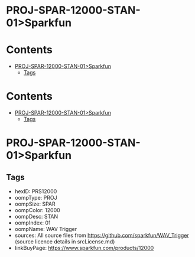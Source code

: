 
PROJ-SPAR-12000-STAN-01>Sparkfun
================================

Contents
========

* [PROJ-SPAR-12000-STAN-01>Sparkfun](#proj-spar-12000-stan-01sparkfun)
	* [Tags](#tags)

Contents
========

* [PROJ-SPAR-12000-STAN-01>Sparkfun](#proj-spar-12000-stan-01sparkfun)
	* [Tags](#tags)

# PROJ-SPAR-12000-STAN-01>Sparkfun

## Tags

- hexID: PRS12000
- oompType: PROJ
- oompSize: SPAR
- oompColor: 12000
- oompDesc: STAN
- oompIndex: 01
- oompName: WAV Trigger
- sources: All source files from https://github.com/sparkfun/WAV_Trigger (source licence details in srcLicense.md)
- linkBuyPage: https://www.sparkfun.com/products/12000
